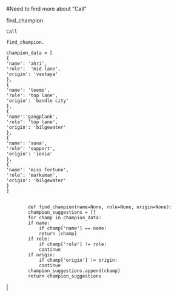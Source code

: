 #Need to find more about "Call"

find_champion


   
    Call 

    find_champion.

    champion_data = [
    {
    'name': 'ahri',
    'role':  'mid lane',
    'origin': 'vastaya'
    },
    {
    'name': 'teemo',
    'role': 'top lane',
    'origin': 'bandle city'
    },
    {
    'name':'gangplank',
    'role': 'top lane',
    'origin': 'bilgewater'
    },
    {
    'name': 'sona',
    'role': 'support',
    'origin': 'ionia'
    },
    {
    'name': 'miss fortune',
    'role': 'marksman',
    'origin': 'bilgewater'
    }
    ]


            def find_champion(name=None, role=None, origin=None):
            champion_suggestions = []
            for champ in champion_data:
            if name:
                if champ['name'] == name:
                return [champ]
            if role:
                if champ['role'] != role:
                continue
            if origin:
                if champ['origin'] != origin:
                continue
            champion_suggestions.append(champ)
            return champion_suggestions 
| 
